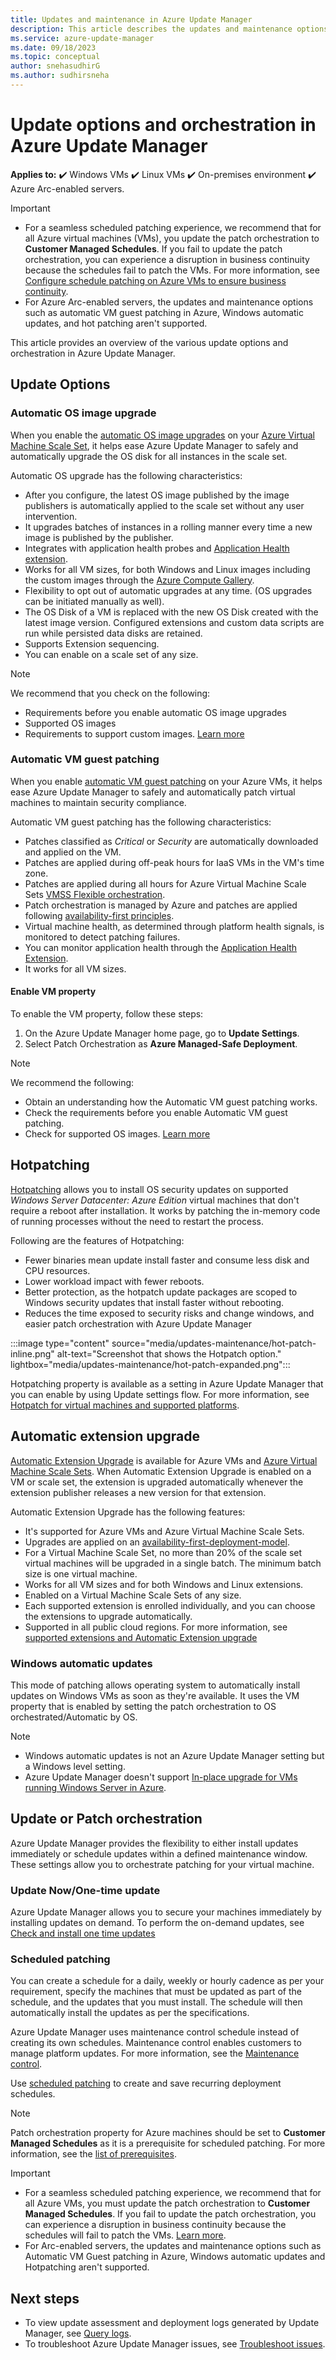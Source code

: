 ```yaml
---
title: Updates and maintenance in Azure Update Manager
description: This article describes the updates and maintenance options available in Azure Update Manager.
ms.service: azure-update-manager
ms.date: 09/18/2023
ms.topic: conceptual
author: snehasudhirG
ms.author: sudhirsneha
---
```


# Update options and orchestration in Azure Update Manager

**Applies to:** :heavy_check_mark: Windows VMs :heavy_check_mark: Linux VMs :heavy_check_mark: On-premises environment :heavy_check_mark: Azure Arc-enabled servers.

> [!IMPORTANT]
> - For a seamless scheduled patching experience, we recommend that for all Azure virtual machines (VMs), you update the patch orchestration to **Customer Managed Schedules**. If you fail to update the patch orchestration, you can experience a disruption in business continuity because the schedules fail to patch the VMs. For more information, see [Configure schedule patching on Azure VMs to ensure business continuity](prerequsite-for-schedule-patching.md).
> - For Azure Arc-enabled servers, the updates and maintenance options such as automatic VM guest patching in Azure, Windows automatic updates, and hot patching aren't supported.


This article provides an overview of the various update options and orchestration in Azure Update Manager.

## Update Options

### Automatic OS image upgrade

When you enable the [automatic OS image upgrades](../virtual-machine-scale-sets/virtual-machine-scale-sets-automatic-upgrade.md) on your [Azure Virtual Machine Scale Set](../virtual-machine-scale-sets/overview.md), it helps ease Azure Update Manager to safely and automatically upgrade the OS disk for all instances in the scale set.

Automatic OS upgrade has the following characteristics:
- After you configure, the latest OS image published by the image publishers is automatically applied to the scale set without any user intervention.
- It upgrades batches of instances in a rolling manner every time a new image is published by the publisher.
- Integrates with application health probes and [Application Health extension](../virtual-machine-scale-sets/virtual-machine-scale-sets-health-extension.md).
- Works for all VM sizes, for both Windows and Linux images including the custom images through the [Azure Compute Gallery](../virtual-machines/shared-image-galleries.md).
- Flexibility to opt out of automatic upgrades at any time. (OS upgrades can be initiated manually as well).
- The OS Disk of a VM is replaced with the new OS Disk created with the latest image version. Configured extensions and custom data scripts are run while persisted data disks are retained.
- Supports Extension sequencing.
- You can enable on a scale set of any size.

> [!NOTE]
> We recommend that you check on the following:
> - Requirements before you enable automatic OS image upgrades
> - Supported OS images
> - Requirements to support custom images. [Learn more](../virtual-machine-scale-sets/virtual-machine-scale-sets-automatic-upgrade.md)


### Automatic VM guest patching

When you enable [automatic VM guest patching](../virtual-machines/automatic-vm-guest-patching.md) on your Azure VMs, it helps ease Azure Update Manager to safely and automatically patch virtual machines to maintain security compliance.

Automatic VM guest patching has the following characteristics:
- Patches classified as *Critical* or *Security* are automatically downloaded and applied on the VM.
- Patches are applied during off-peak hours for IaaS VMs in the VM's time zone.
- Patches are applied during all hours for Azure Virtual Machine Scale Sets [VMSS Flexible orchestration](../virtual-machine-scale-sets/virtual-machine-scale-sets-orchestration-modes.md#scale-sets-with-flexible-orchestration).
- Patch orchestration is managed by Azure and patches are applied following [availability-first principles](../virtual-machines/automatic-vm-guest-patching.md#availability-first-updates).
- Virtual machine health, as determined through platform health signals, is monitored to detect patching failures.
-  You can monitor application health through the [Application Health Extension](../virtual-machine-scale-sets/virtual-machine-scale-sets-health-extension.md).
- It works for all VM sizes.

#### Enable VM property

To enable the VM property, follow these steps:

1. On the Azure Update Manager home page, go to **Update Settings**.
1. Select Patch Orchestration as **Azure Managed-Safe Deployment**.

> [!NOTE]
> We recommend the following:
> - Obtain an understanding how the Automatic VM guest patching works.
> - Check the requirements before you enable Automatic VM guest patching.
> - Check for supported OS images. [Learn more](../virtual-machines/automatic-vm-guest-patching.md)



## Hotpatching

[Hotpatching](https://learn.microsoft.com/windows-server/get-started/hotpatch?context=%2Fazure%2Fvirtual-machines%2Fcontext%2Fcontext) allows you to install OS security updates on supported *Windows Server Datacenter: Azure Edition* virtual machines that don't require a reboot after installation. It works by patching the in-memory code of running processes without the need to restart the process.

Following are the features of Hotpatching:

- Fewer binaries mean update install faster and consume less disk and CPU resources.
- Lower workload impact with fewer reboots.
- Better protection, as the hotpatch update packages are scoped to Windows security updates that install faster without rebooting.
- Reduces the time exposed to security risks and change windows, and easier patch orchestration with Azure Update Manager

:::image type="content" source="media/updates-maintenance/hot-patch-inline.png" alt-text="Screenshot that shows the Hotpatch option." lightbox="media/updates-maintenance/hot-patch-expanded.png":::

Hotpatching property is available as a setting in Azure Update Manager that you can enable by using Update settings flow. For more information, see [Hotpatch for virtual machines and supported platforms](https://learn.microsoft.com/windows-server/get-started/hotpatch).

## Automatic extension upgrade

[Automatic Extension Upgrade](../virtual-machines/automatic-extension-upgrade.md) is available for Azure VMs and [Azure Virtual Machine Scale Sets](../virtual-machine-scale-sets/overview.md). When Automatic Extension Upgrade is enabled on a VM or scale set, the extension is upgraded automatically whenever the extension publisher releases a new version for that extension.

Automatic Extension Upgrade has the following features:

- It's supported for Azure VMs and Azure Virtual Machine Scale Sets.
- Upgrades are applied on an [availability-first-deployment-model](../virtual-machines/automatic-extension-upgrade.md#availability-first-updates).
- For a Virtual Machine Scale Set, no more than 20% of the scale set virtual machines will be upgraded in a single batch. The minimum batch size is one virtual machine.
- Works for all VM sizes and for both Windows and Linux extensions.
- Enabled on a Virtual Machine Scale Sets of any size.
- Each supported extension is enrolled individually, and you can choose the extensions to upgrade automatically.
- Supported in all public cloud regions. For more information, see [supported extensions and Automatic Extension upgrade](../virtual-machines/automatic-extension-upgrade.md#availability-first-updates)
 
 ### Windows automatic updates
This mode of patching allows operating system to automatically install updates on Windows VMs as soon as they're available. It uses the VM property that is enabled by setting the patch orchestration to OS orchestrated/Automatic by OS.

> [!NOTE]
> - Windows automatic updates is not an Azure Update Manager setting but a Windows level setting.
> - Azure Update Manager doesn't support [In-place upgrade for VMs running Windows Server in Azure](../virtual-machines/windows-in-place-upgrade.md).

## Update or Patch orchestration

Azure Update Manager provides the flexibility to either install updates immediately or schedule updates within a defined maintenance window. These settings allow you to orchestrate patching for your virtual machine.

### Update Now/One-time update

Azure Update Manager allows you to secure your machines immediately by installing updates on demand. To perform the on-demand updates, see [Check and install one time updates](deploy-updates.md#install-updates-on-a-single-vm)


### Scheduled patching

You can create a schedule for a daily, weekly or hourly cadence as per your requirement, specify the machines that must be updated as part of the schedule, and the updates that you must install. The schedule will then automatically install the updates as per the specifications.

Azure Update Manager uses maintenance control schedule instead of creating its own schedules. Maintenance control enables customers to manage platform updates. For more information, see the [Maintenance control](../virtual-machines/maintenance-configurations.md). 

Use [scheduled patching](scheduled-patching.md) to create and save recurring deployment schedules.

> [!NOTE]
> Patch orchestration property for Azure machines should be set to **Customer Managed Schedules** as it is a prerequisite for scheduled patching. For more information, see the [list of prerequisites](scheduled-patching.md#prerequisites-for-scheduled-patching).

> [!IMPORTANT]
> - For a seamless scheduled patching experience, we recommend that for all Azure VMs, you must update the patch orchestration to **Customer Managed Schedules**. If you fail to update the patch orchestration, you can experience a disruption in business continuity because the schedules will fail to patch the VMs. [Learn more](prerequsite-for-schedule-patching.md).
> - For Arc-enabled servers, the updates and maintenance options such as Automatic VM Guest patching in Azure, Windows automatic updates and Hotpatching aren't supported.
 
 
## Next steps

* To view update assessment and deployment logs generated by Update Manager, see [Query logs](query-logs.md).
* To troubleshoot Azure Update Manager issues, see [Troubleshoot issues](troubleshoot.md).
